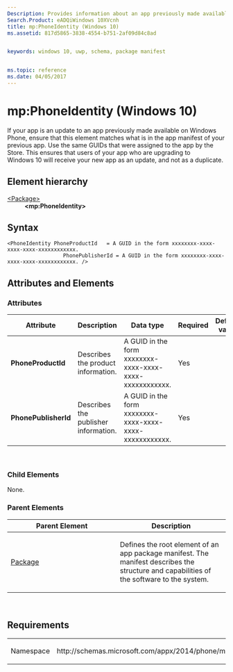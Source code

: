 ```yaml
---
Description: Provides information about an app previously made available on Windows Phone.
Search.Product: eADQiWindows 10XVcnh
title: mp:PhoneIdentity (Windows 10)
ms.assetid: 817d5865-3838-4554-b751-2af09d84c8ad


keywords: windows 10, uwp, schema, package manifest


ms.topic: reference
ms.date: 04/05/2017
---
```


# mp:PhoneIdentity (Windows 10)


If your app is an update to an app previously made available on Windows Phone, ensure that this element matches what is in the app manifest of your previous app. Use the same GUIDs that were assigned to the app by the Store. This ensures that users of your app who are upgrading to Windows 10 will receive your new app as an update, and not as a duplicate.

## Element hierarchy

<dl>
<dt><a href="element-package.md">&lt;Package&gt;</a></dt>
<dd><b>&lt;mp:PhoneIdentity&gt;</b></dd>
</dl>

## Syntax

``` syntax
<PhoneIdentity PhoneProductId   = A GUID in the form xxxxxxxx-xxxx-xxxx-xxxx-xxxxxxxxxxxx.
                  PhonePublisherId = A GUID in the form xxxxxxxx-xxxx-xxxx-xxxx-xxxxxxxxxxxx. />
```

## Attributes and Elements


### Attributes

<table>
<colgroup>
<col width="20%" />
<col width="20%" />
<col width="20%" />
<col width="20%" />
<col width="20%" />
</colgroup>
<thead>
<tr class="header">
<th>Attribute</th>
<th>Description</th>
<th>Data type</th>
<th>Required</th>
<th>Default value</th>
</tr>
</thead>
<tbody>
<tr class="odd">
<td><strong>PhoneProductId</strong></td>
<td><p>Describes the product information.</p></td>
<td>A GUID in the form xxxxxxxx-xxxx-xxxx-xxxx-xxxxxxxxxxxx.</td>
<td>Yes</td>
<td></td>
</tr>
<tr class="even">
<td><strong>PhonePublisherId</strong></td>
<td><p>Describes the publisher information.</p></td>
<td>A GUID in the form xxxxxxxx-xxxx-xxxx-xxxx-xxxxxxxxxxxx.</td>
<td>Yes</td>
<td></td>
</tr>
</tbody>
</table>

 

### Child Elements

None.

### Parent Elements

<table>
<colgroup>
<col width="50%" />
<col width="50%" />
</colgroup>
<thead>
<tr class="header">
<th>Parent Element</th>
<th>Description</th>
</tr>
</thead>
<tbody>
<tr class="odd">
<td><a href="element-package.md">Package</a> </td>
<td><p>Defines the root element of an app package manifest. The manifest describes the structure and capabilities of the software to the system.</p></td>
</tr>
</tbody>
</table>

 

## Requirements

<table>
<colgroup>
<col width="50%" />
<col width="50%" />
</colgroup>
<tbody>
<tr class="odd">
<td><p>Namespace</p></td>
<td><p>http://schemas.microsoft.com/appx/2014/phone/manifest</p></td>
</tr>
</tbody>
</table>

 

 




